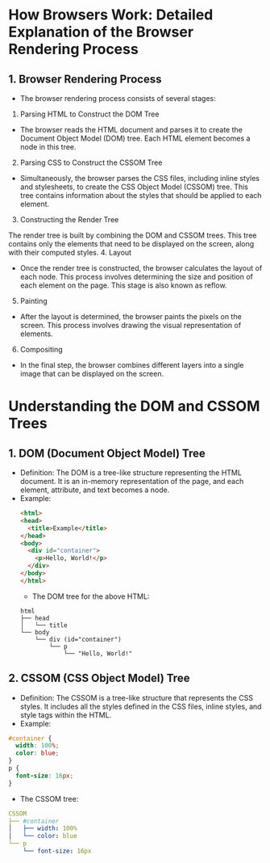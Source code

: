 # How Browsers Work: Detailed Explanation of the Browser Rendering Process
## 1. Browser Rendering Process
- The browser rendering process consists of several stages:

 1. Parsing HTML to Construct the DOM Tree

- The browser reads the HTML document and parses it to create the Document Object Model (DOM) tree. Each HTML element becomes a node in this tree.
2. Parsing CSS to Construct the CSSOM Tree

- Simultaneously, the browser parses the CSS files, including inline styles and stylesheets, to create the CSS Object Model (CSSOM) tree. This tree contains information about the styles that should be applied to each element.
3. Constructing the Render Tree

The render tree is built by combining the DOM and CSSOM trees. This tree contains only the elements that need to be displayed on the screen, along with their computed styles.
4. Layout

- Once the render tree is constructed, the browser calculates the layout of each node. This process involves determining the size and position of each element on the page. This stage is also known as reflow.
5. Painting

- After the layout is determined, the browser paints the pixels on the screen. This process involves drawing the visual representation of elements.
6. Compositing

- In the final step, the browser combines different layers into a single image that can be displayed on the screen.
# Understanding the DOM and CSSOM Trees
## 1. DOM (Document Object Model) Tree
- Definition: The DOM is a tree-like structure representing the HTML document. It is an in-memory representation of the page, and each element, attribute, and text becomes a node.
- Example:
  ``` html
  <html>
  <head>
    <title>Example</title>
  </head>
  <body>
    <div id="container">
      <p>Hello, World!</p>
    </div>
  </body>
  </html>
  ```
  - The DOM tree for the above HTML:
  ``` less
  html
  ├── head
  │   └── title
  └── body
      └── div (id="container")
          └── p
              └── "Hello, World!"
  ```
## 2. CSSOM (CSS Object Model) Tree
- Definition: The CSSOM is a tree-like structure that represents the CSS styles. It includes all the styles defined in the CSS files, inline styles, and style tags within the HTML.
- Example:
``` css
#container {
  width: 100%;
  color: blue;
}
p {
  font-size: 16px;
}
```
- The CSSOM tree:
``` yaml
CSSOM
├── #container
│   ├── width: 100%
│   └── color: blue
└── p
    └── font-size: 16px
```


